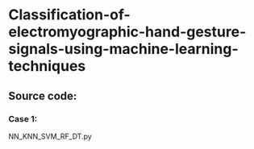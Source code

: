 # Classification-of-electromyographic-hand-gesture-signals-using-machine-learning-techniques

## Source code:
### Case 1: 
  NN_KNN_SVM_RF_DT.py
